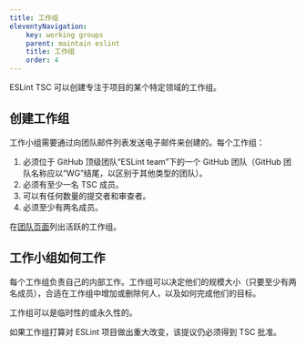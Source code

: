 ```yaml
---
title: 工作组
eleventyNavigation:
    key: working groups
    parent: maintain eslint
    title: 工作组
    order: 4
---
```


ESLint TSC 可以创建专注于项目的某个特定领域的工作组。

## 创建工作组

工作小组需要通过向团队邮件列表发送电子邮件来创建的。每个工作组：

1. 必须位于 GitHub 顶级团队“ESLint team”下的一个 GitHub 团队（GitHub 团队名称应以“WG”结尾，以区别于其他类型的团队）。
1. 必须有至少一名 TSC 成员。
1. 可以有任何数量的提交者和审查者。
1. 必须至少有两名成员。

在[团队页面](https://eslint.org/team)列出活跃的工作组。

## 工作小组如何工作

每个工作组负责自己的内部工作。工作组可以决定他们的规模大小（只要至少有两名成员），合适在工作组中增加或删除何人，以及如何完成他们的目标。

工作组可以是临时性的或永久性的。

如果工作组打算对 ESLint 项目做出重大改变，该提议仍必须得到 TSC 批准。
